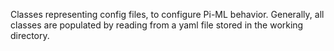 Classes representing config files, to configure Pi-ML behavior.
Generally, all classes are populated by reading from a yaml file stored in the working directory.